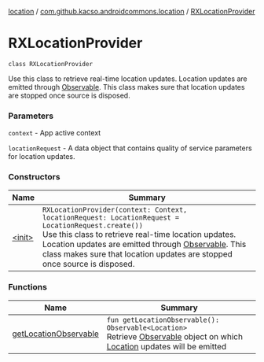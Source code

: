 [location](../../index.md) / [com.github.kacso.androidcommons.location](../index.md) / [RXLocationProvider](./index.md)

# RXLocationProvider

`class RXLocationProvider`

Use this class to retrieve real-time location updates.
Location updates are emitted through [Observable](#).
This class makes sure that location updates are stopped once source is disposed.

### Parameters

`context` - App active context

`locationRequest` - A data object that contains quality of service parameters for location updates.

### Constructors

| Name | Summary |
|---|---|
| [&lt;init&gt;](-init-.md) | `RXLocationProvider(context: Context, locationRequest: LocationRequest = LocationRequest.create())`<br>Use this class to retrieve real-time location updates. Location updates are emitted through [Observable](#). This class makes sure that location updates are stopped once source is disposed. |

### Functions

| Name | Summary |
|---|---|
| [getLocationObservable](get-location-observable.md) | `fun getLocationObservable(): Observable<Location>`<br>Retrieve [Observable](#) object on which [Location](#) updates will be emitted |
